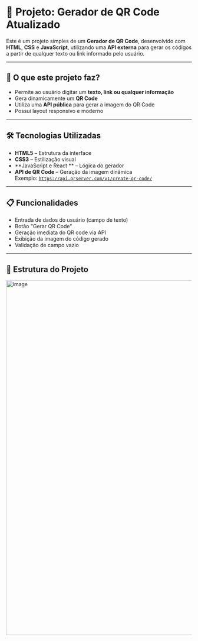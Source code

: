 # 📱 Projeto: Gerador de QR Code Atualizado

Este é um projeto simples de um **Gerador de QR Code**, desenvolvido com **HTML**, **CSS** e **JavaScript**, utilizando uma **API externa** para gerar os códigos a partir de qualquer texto ou link informado pelo usuário.

---

## 🧠 O que este projeto faz?

- Permite ao usuário digitar um **texto, link ou qualquer informação**
- Gera dinamicamente um **QR Code**
- Utiliza uma **API pública** para gerar a imagem do QR Code
- Possui layout responsivo e moderno

---

## 🛠️ Tecnologias Utilizadas

- **HTML5** – Estrutura da interface
- **CSS3** – Estilização visual
- **JavaScript e React ** – Lógica do gerador
- **API de QR Code** – Geração da imagem dinâmica  
  Exemplo: [`https://api.qrserver.com/v1/create-qr-code/`](https://goqr.me/api/)

---

## 📋 Funcionalidades

- Entrada de dados do usuário (campo de texto)
- Botão "Gerar QR Code"
- Geração imediata do QR code via API
- Exibição da imagem do código gerado
- Validação de campo vazio

---

## 📁 Estrutura do Projeto
<img width="1873" height="960" alt="image" src="https://github.com/user-attachments/assets/9a30ce64-a29b-469a-a070-826e2fcbab06" />
